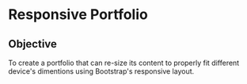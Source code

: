 # Responsive Portfolio

## Objective

To create a portfolio that can re-size its content to properly fit different device's dimentions using Bootstrap's responsive layout.

